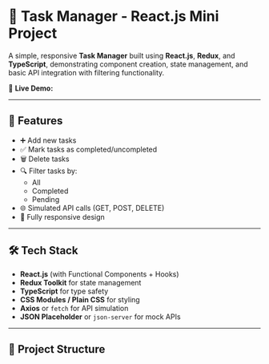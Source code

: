# 📝 Task Manager - React.js Mini Project

A simple, responsive **Task Manager** built using **React.js**, **Redux**, and **TypeScript**, demonstrating component creation, state management, and basic API integration with filtering functionality.



🔗 **Live Demo:** <!-- will Replace it after deploying to vercel -->

---

## 🚀 Features

- ➕ Add new tasks
- ✅ Mark tasks as completed/uncompleted
- 🗑️ Delete tasks
- 🔍 Filter tasks by:
  - All
  - Completed
  - Pending
- 🌐 Simulated API calls (GET, POST, DELETE)
- 📱 Fully responsive design

---

## 🛠️ Tech Stack

- **React.js** (with Functional Components + Hooks)
- **Redux Toolkit** for state management
- **TypeScript** for type safety
- **CSS Modules / Plain CSS** for styling
- **Axios** or `fetch` for API simulation
- **JSON Placeholder** or `json-server` for mock APIs

---

## 📁 Project Structure


